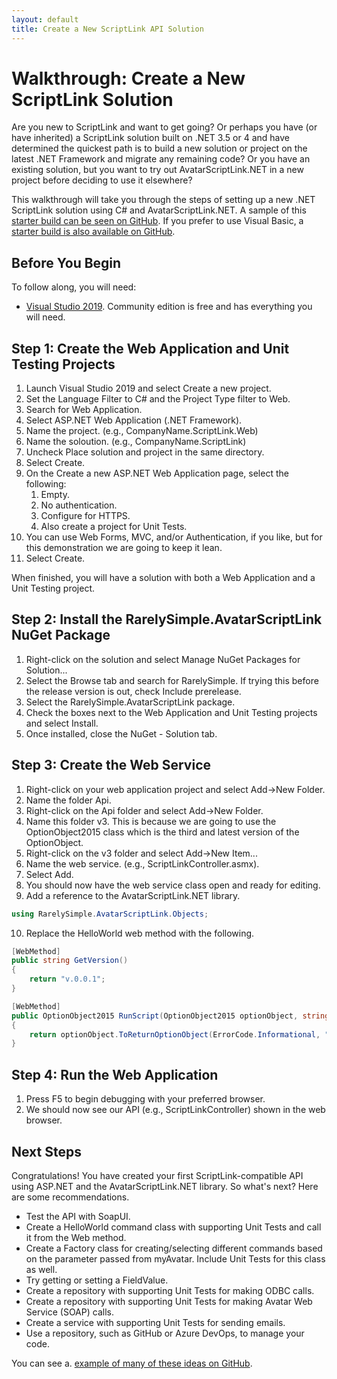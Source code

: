 ```yaml
---
layout: default
title: Create a New ScriptLink API Solution 
---
```


# Walkthrough: Create a New ScriptLink Solution

Are you new to ScriptLink and want to get going? Or perhaps you have (or have inherited) a ScriptLink solution built on .NET 3.5 or 4 and have determined the quickest path is to build a new solution or project on the latest .NET Framework and migrate any remaining code? Or you have an existing solution, but you want to try out AvatarScriptLink.NET in a new project before deciding to use it elsewhere?

This walkthrough will take you through the steps of setting up a new .NET ScriptLink solution using C# and AvatarScriptLink.NET. A sample of this [starter build can be seen on GitHub](https://github.com/rarelysimple/RS.ScriptLinkDemo.CSharp). If you prefer to use Visual Basic, a [starter build is also available on GitHub](https://github.com/rarelysimple/RS.ScriptLinkDemo.VB).

## Before You Begin

To follow along, you will need:

* [Visual Studio 2019](https://visualstudio.microsoft.com/vs/). Community edition is free and has everything you will need.

## Step 1: Create the Web Application and Unit Testing Projects

1. Launch Visual Studio 2019 and select Create a new project.
2. Set the Language Filter to C# and the Project Type filter to Web.
3. Search for Web Application.
4. Select ASP.NET Web Application (.NET Framework).
5. Name the project. (e.g., CompanyName.ScriptLink.Web)
6. Name the soloution. (e.g., CompanyName.ScriptLink)
7. Uncheck Place solution and project in the same directory.
8. Select Create.
9. On the Create a new ASP.NET Web Application page, select the following:
    1. Empty.
    2. No authentication.
    3. Configure for HTTPS.
    4. Also create a project for Unit Tests.
10. You can use Web Forms, MVC, and/or Authentication, if you like, but for this demonstration we are going to keep it lean.
11. Select Create.

When finished, you will have a solution with both a Web Application and a Unit Testing project.

## Step 2: Install the RarelySimple.AvatarScriptLink NuGet Package

1. Right-click on the solution and select Manage NuGet Packages for Solution...
2. Select the Browse tab and search for RarelySimple. If trying this before the release version is out, check Include prerelease.
3. Select the RarelySimple.AvatarScriptLink package.
4. Check the boxes next to the Web Application and Unit Testing projects and select Install.
5. Once installed, close the NuGet - Solution tab.

## Step 3: Create the Web Service

1. Right-click on your web application project and select Add->New Folder.
2. Name the folder Api.
3. Right-click on the Api folder and select Add->New Folder.
4. Name this folder v3. This is because we are going to use the OptionObject2015 class which is the third and latest version of the OptionObject.
5. Right-click on the v3 folder and select Add->New Item...
6. Name the web service. (e.g., ScriptLinkController.asmx).
7. Select Add.
8. You should now have the web service class open and ready for editing.
9. Add a reference to the AvatarScriptLink.NET library.

```c#
using RarelySimple.AvatarScriptLink.Objects;
```

10. Replace the HelloWorld web method with the following.

```c#
[WebMethod]
public string GetVersion()
{
    return "v.0.0.1";
}

[WebMethod]
public OptionObject2015 RunScript(OptionObject2015 optionObject, string parameter)
{
    return optionObject.ToReturnOptionObject(ErrorCode.Informational, "Hello, World!");
}
```
## Step 4: Run the Web Application

1. Press F5 to begin debugging with your preferred browser.
2. We should now see our API (e.g., ScriptLinkController) shown in the web browser.

## Next Steps

Congratulations! You have created your first ScriptLink-compatible API using ASP.NET and the AvatarScriptLink.NET library. So what's next? Here are some recommendations.

* Test the API with SoapUI.
* Create a HelloWorld command class with supporting Unit Tests and call it from the Web method.
* Create a Factory class for creating/selecting different commands based on the parameter passed from myAvatar. Include Unit Tests for this class as well.
* Try getting or setting a FieldValue.
* Create a repository with supporting Unit Tests for making ODBC calls.
* Create a repository with supporting Unit Tests for making Avatar Web Service (SOAP) calls.
* Create a service with supporting Unit Tests for sending emails.
* Use a repository, such as GitHub or Azure DevOps, to manage your code.

You can see a. [example of many of these ideas on GitHub](https://github.com/rarelysimple/RS.ScriptLinkDemo.CSharp).